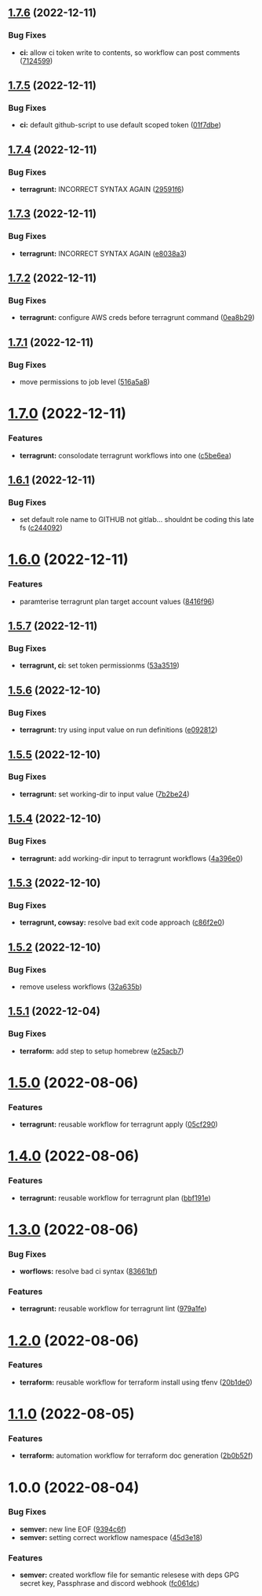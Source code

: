 ## [1.7.6](https://github.com/kolvin/workflows/compare/v1.7.5...v1.7.6) (2022-12-11)


### Bug Fixes

* **ci:** allow ci token write to contents, so workflow can post comments ([7124599](https://github.com/kolvin/workflows/commit/7124599a9d4042c2c5aba36b4e2d56ff82c26eaa))

## [1.7.5](https://github.com/kolvin/workflows/compare/v1.7.4...v1.7.5) (2022-12-11)


### Bug Fixes

* **ci:** default github-script to use default scoped token ([01f7dbe](https://github.com/kolvin/workflows/commit/01f7dbe5631ac00da0542fdd0656bd45cacdd025))

## [1.7.4](https://github.com/kolvin/workflows/compare/v1.7.3...v1.7.4) (2022-12-11)


### Bug Fixes

* **terragrunt:** INCORRECT SYNTAX AGAIN ([29591f6](https://github.com/kolvin/workflows/commit/29591f6feb4c8259419fcb5a892add1fd8879832))

## [1.7.3](https://github.com/kolvin/workflows/compare/v1.7.2...v1.7.3) (2022-12-11)


### Bug Fixes

* **terragrunt:** INCORRECT SYNTAX AGAIN ([e8038a3](https://github.com/kolvin/workflows/commit/e8038a3ff52c13adc21fb9bbe52054cb656f6a15))

## [1.7.2](https://github.com/kolvin/workflows/compare/v1.7.1...v1.7.2) (2022-12-11)


### Bug Fixes

* **terragrunt:** configure AWS creds before terragrunt command ([0ea8b29](https://github.com/kolvin/workflows/commit/0ea8b297f879b0496e214665211eae0af654bb6c))

## [1.7.1](https://github.com/kolvin/workflows/compare/v1.7.0...v1.7.1) (2022-12-11)


### Bug Fixes

* move permissions to job level ([516a5a8](https://github.com/kolvin/workflows/commit/516a5a8abf784eb9f7941ee649410e1650a7f3bd))

# [1.7.0](https://github.com/kolvin/workflows/compare/v1.6.1...v1.7.0) (2022-12-11)


### Features

* **terragrunt:** consolodate terragrunt workflows into one ([c5be6ea](https://github.com/kolvin/workflows/commit/c5be6eaf20d658ebf4d5fd0c5f745215602f1490))

## [1.6.1](https://github.com/kolvin/workflows/compare/v1.6.0...v1.6.1) (2022-12-11)


### Bug Fixes

* set default role name to GITHUB not gitlab... shouldnt be coding this late fs ([c244092](https://github.com/kolvin/workflows/commit/c2440929ce4af12e32ffd906ab8635a882b14a06))

# [1.6.0](https://github.com/kolvin/workflows/compare/v1.5.7...v1.6.0) (2022-12-11)


### Features

* paramterise terragrunt plan target account values ([8416f96](https://github.com/kolvin/workflows/commit/8416f96053671322f3f67bab328af65525fb27eb))

## [1.5.7](https://github.com/kolvin/workflows/compare/v1.5.6...v1.5.7) (2022-12-11)


### Bug Fixes

* **terragrunt, ci:** set token permissionms ([53a3519](https://github.com/kolvin/workflows/commit/53a351914cd106560d48d0bc83eaf4c3b97d7941))

## [1.5.6](https://github.com/kolvin/workflows/compare/v1.5.5...v1.5.6) (2022-12-10)


### Bug Fixes

* **terragrunt:** try using input value on run definitions ([e092812](https://github.com/kolvin/workflows/commit/e092812f476dffe0491796c1d47c1742e990dc00))

## [1.5.5](https://github.com/kolvin/workflows/compare/v1.5.4...v1.5.5) (2022-12-10)


### Bug Fixes

* **terragrunt:** set working-dir to input value ([7b2be24](https://github.com/kolvin/workflows/commit/7b2be24bce44b0b70d51bd9d337f2b0ba1b461fc))

## [1.5.4](https://github.com/kolvin/workflows/compare/v1.5.3...v1.5.4) (2022-12-10)


### Bug Fixes

* **terragrunt:** add working-dir input to terragrunt workflows ([4a396e0](https://github.com/kolvin/workflows/commit/4a396e01da87682679fd0464a9b42824c6fd6977))

## [1.5.3](https://github.com/kolvin/workflows/compare/v1.5.2...v1.5.3) (2022-12-10)


### Bug Fixes

* **terragrunt, cowsay:** resolve bad exit code approach ([c86f2e0](https://github.com/kolvin/workflows/commit/c86f2e0446624ac0fae4f3bc582774483b683e34))

## [1.5.2](https://github.com/kolvin/workflows/compare/v1.5.1...v1.5.2) (2022-12-10)


### Bug Fixes

* remove useless workflows ([32a635b](https://github.com/kolvin/workflows/commit/32a635b36741bc6d75a82c7f936f1eb06e419bbd))

## [1.5.1](https://github.com/kolvin/workflows/compare/v1.5.0...v1.5.1) (2022-12-04)


### Bug Fixes

* **terraform:** add step to setup homebrew ([e25acb7](https://github.com/kolvin/workflows/commit/e25acb762e202f5238d1c67e4bd77842b83645af))

# [1.5.0](https://github.com/kolvin/workflows/compare/v1.4.0...v1.5.0) (2022-08-06)


### Features

* **terragrunt:** reusable workflow for terragrunt apply ([05cf290](https://github.com/kolvin/workflows/commit/05cf2906c1330657d23f794608097dbb59573a2b))

# [1.4.0](https://github.com/kolvin/workflows/compare/v1.3.0...v1.4.0) (2022-08-06)


### Features

* **terragrunt:** reusable workflow for terragrunt plan ([bbf191e](https://github.com/kolvin/workflows/commit/bbf191e75c8c479c6021cca4d831b0868b30191c))

# [1.3.0](https://github.com/kolvin/workflows/compare/v1.2.0...v1.3.0) (2022-08-06)


### Bug Fixes

* **worflows:** resolve bad ci syntax ([83661bf](https://github.com/kolvin/workflows/commit/83661bfce0ffc3403a82715ac3f38f870f74f246))


### Features

* **terragrunt:** reusable workflow for terragrunt lint ([979a1fe](https://github.com/kolvin/workflows/commit/979a1fe4cbcd23a8b15506c741914dd4e623ca9a))

# [1.2.0](https://github.com/kolvin/workflows/compare/v1.1.0...v1.2.0) (2022-08-06)


### Features

* **terraform:** reusable workflow for terraform install using tfenv ([20b1de0](https://github.com/kolvin/workflows/commit/20b1de0ba70727b34778943e83423930c7bd9ba1))

# [1.1.0](https://github.com/kolvin/workflows/compare/v1.0.0...v1.1.0) (2022-08-05)


### Features

* **terraform:** automation workflow for terraform doc generation ([2b0b52f](https://github.com/kolvin/workflows/commit/2b0b52f68717dcb5355c5d2a5fbe8d1ab1350e97))

# 1.0.0 (2022-08-04)


### Bug Fixes

* **semver:** new line EOF ([9394c6f](https://github.com/kolvin/workflows/commit/9394c6ff18c76ab95411b6f6235131388be2cd0c))
* **semver:** setting correct workflow namespace ([45d3e18](https://github.com/kolvin/workflows/commit/45d3e18095783526e05a619294b70d14d8e71f66))


### Features

* **semver:** created workflow file for semantic relesese with deps GPG secret key, Passphrase and discord webhook ([fc061dc](https://github.com/kolvin/workflows/commit/fc061dcdeef85c0267790b2472a65012771e4f89))

